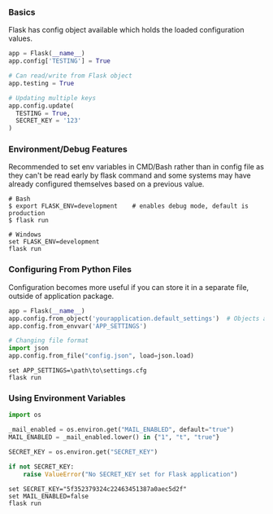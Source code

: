### Basics

Flask has config object available which holds the loaded configuration values.

```py
app = Flask(__name__)
app.config['TESTING'] = True

# Can read/write from Flask object
app.testing = True

# Updating multiple keys
app.config.update(
  TESTING = True,
  SECRET_KEY = '123'
)
```

### Environment/Debug Features

Recommended to set env variables in CMD/Bash rather than in config file as they can't be read early by flask command and some systems may have already configured themselves based on a previous value.

```
# Bash
$ export FLASK_ENV=development    # enables debug mode, default is production
$ flask run

# Windows
set FLASK_ENV=development
flask run
```

### Configuring From Python Files

Configuration becomes more useful if you can store it in a separate file, outside of application package.

```py
app = Flask(__name__)
app.config.from_object('yourapplication.default_settings')  # Objects are either modules/classes, loads only UPPERCASE attributes
app.config.from_envvar('APP_SETTINGS')

# Changing file format
import json
app.config.from_file("config.json", load=json.load)
```

```
set APP_SETTINGS=\path\to\settings.cfg
flask run
```

### Using Environment Variables

```py
import os

_mail_enabled = os.environ.get("MAIL_ENABLED", default="true")
MAIL_ENABLED = _mail_enabled.lower() in {"1", "t", "true"}

SECRET_KEY = os.environ.get("SECRET_KEY")

if not SECRET_KEY:
    raise ValueError("No SECRET_KEY set for Flask application")
```

```
set SECRET_KEY="5f352379324c22463451387a0aec5d2f"
set MAIL_ENABLED=false
flask run
```
